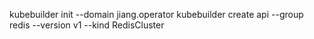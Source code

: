 kubebuilder init --domain jiang.operator
kubebuilder create api --group redis --version v1 --kind RedisCluster